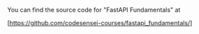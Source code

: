 You can find the source code for "FastAPI Fundamentals" at

 [https://github.com/codesensei-courses/fastapi_fundamentals/]

